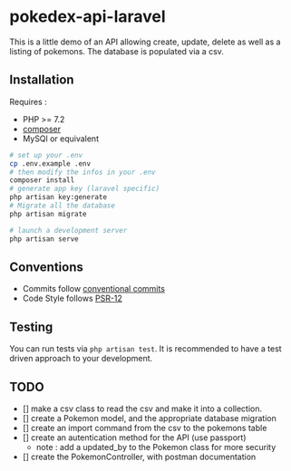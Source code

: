 # pokedex-api-laravel

This is a little demo of an API allowing create, update, delete as well as a listing of pokemons.
The database is populated via a csv. 

## Installation 
Requires : 
- PHP >= 7.2
- [composer](https://getcomposer.org/download/)
- MySQl or equivalent
```bash
# set up your .env
cp .env.example .env
# then modify the infos in your .env
composer install
# generate app key (laravel specific)
php artisan key:generate
# Migrate all the database
php artisan migrate

# launch a development server
php artisan serve
```
## Conventions 
- Commits follow [conventional commits](https://www.conventionalcommits.org/en/v1.0.0/)
- Code Style follows [PSR-12](https://www.php-fig.org/psr/psr-12/)

## Testing
You can run tests via `php artisan test`. It is recommended to have a test driven approach to your development.

## TODO 
- [] make a csv class to read the csv and make it into a collection.
- [] create a Pokemon model, and the appropriate database migration
- [] create an import command from the csv to the pokemons table
- [] create an autentication method for the API (use passport)
    - note : add a updated_by to the Pokemon class for more security
- [] create the PokemonController, with postman documentation